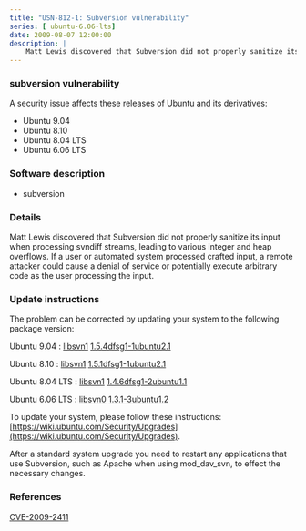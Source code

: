 ```yaml
---
title: "USN-812-1: Subversion vulnerability"
series: [ ubuntu-6.06-lts]
date: 2009-08-07 12:00:00
description: |
    Matt Lewis discovered that Subversion did not properly sanitize its input when processing svndiff streams, leading to various integer and heap overflows. If a user or automated system processed crafted input, a remote attacker could cause a denial of service or potentially execute arbitrary code as the user processing the input. 
--- 
```

 
### subversion vulnerability

A security issue affects these releases of Ubuntu and its derivatives:

* Ubuntu 9.04
* Ubuntu 8.10
* Ubuntu 8.04 LTS
* Ubuntu 6.06 LTS

### Software description

* subversion 

### Details

Matt Lewis discovered that Subversion did not properly sanitize its input when processing svndiff streams, leading to various integer and heap overflows. If a user or automated system processed crafted input, a remote attacker could cause a denial of service or potentially execute arbitrary code as the user processing the input. 

### Update instructions

The problem can be corrected by updating your system to the following package version:

Ubuntu 9.04
 : [libsvn1](https://launchpad.net/ubuntu/+source/subversion) <span> [1.5.4dfsg1-1ubuntu2.1](https://launchpad.net/ubuntu/+source/subversion/1.5.4dfsg1-1ubuntu2.1) </span> 

Ubuntu 8.10
 : [libsvn1](https://launchpad.net/ubuntu/+source/subversion) <span> [1.5.1dfsg1-1ubuntu2.1](https://launchpad.net/ubuntu/+source/subversion/1.5.1dfsg1-1ubuntu2.1) </span> 

Ubuntu 8.04 LTS
 : [libsvn1](https://launchpad.net/ubuntu/+source/subversion) <span> [1.4.6dfsg1-2ubuntu1.1](https://launchpad.net/ubuntu/+source/subversion/1.4.6dfsg1-2ubuntu1.1) </span> 

Ubuntu 6.06 LTS
 : [libsvn0](https://launchpad.net/ubuntu/+source/subversion) <span> [1.3.1-3ubuntu1.2](https://launchpad.net/ubuntu/+source/subversion/1.3.1-3ubuntu1.2) </span> 

To update your system, please follow these instructions: [https://wiki.ubuntu.com/Security/Upgrades](https://wiki.ubuntu.com/Security/Upgrades).

After a standard system upgrade you need to restart any applications that use Subversion, such as Apache when using mod_dav_svn, to effect the necessary changes. 

### References

 [CVE-2009-2411](http://people.ubuntu.com/~ubuntu-security/cve/CVE-2009-2411)
 
